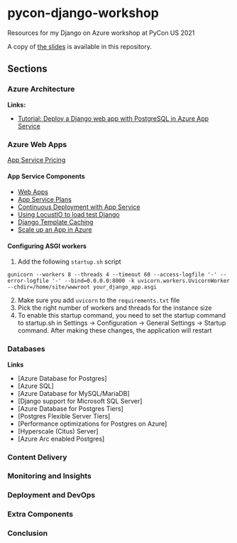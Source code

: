 # pycon-django-workshop

Resources for my Django on Azure workshop at PyCon US 2021

A copy of [the slides](slides.pdf) is available in this repository.

## Sections

### Azure Architecture

**Links:**

- [Tutorial: Deploy a Django web app with PostgreSQL in Azure App Service](https://docs.microsoft.com/azure/app-service/tutorial-python-postgresql-app?WT.mc_id=python-00000-anthonyshaw)


### Azure Web Apps

[App Service Pricing](https://azure.microsoft.com/en-au/pricing/details/app-service/linux/?WT.mc_id=python-00000-anthonyshaw)

#### App Service Components

- [Web Apps](https://docs.microsoft.com/en-us/azure/app-service/)
- [App Service Plans](https://docs.microsoft.com/en-us/azure/app-service/overview-hosting-plans?WT.mc_id=python-00000-anthonyshaw)
- [Continuous Deployment with App Service](https://tonybaloney.github.io/posts/django-on-azure-beyond-hello-world.html#testing)
- [Using LocustIO to load test Django](https://tonybaloney.github.io/posts/django-on-azure-beyond-hello-world.html#performance)
- [Django Template Caching](https://docs.djangoproject.com/en/3.2/topics/cache/)
- [Scale up an App in Azure](https://docs.microsoft.com/en-us/azure/app-service/manage-scale-up?WT.mc_id=python-00000-anthonyshaw)

#### Configuring ASGI workers

1. Add the following `startup.sh` script

```console
gunicorn --workers 8 --threads 4 --timeout 60 --access-logfile '-' --error-logfile '-' --bind=0.0.0.0:8000 -k uvicorn.workers.UvicornWorker --chdir=/home/site/wwwroot your_django_app.asgi
```

2. Make sure you add `uvicorn` to the `requirements.txt` file
3. Pick the right number of workers and threads for the instance size
4. To enable this startup command, you need to set the startup command to startup.sh in Settings -> Configuration -> General Settings -> Startup command. After making these changes, the application will restart

### Databases

**Links**

- [Azure Database for Postgres]
- [Azure SQL]
- [Azure Database for MySQL/MariaDB]
- [Django support for Microsoft SQL Server]
- [Azure Database for Postgres Tiers]
- [Postgres Flexible Server Tiers]
- [Performance optimizations for Postgres on Azure]
- [Hyperscale (Citus) Server]
- [Azure Arc enabled Postgres]

### Content Delivery


### Monitoring and Insights


### Deployment and DevOps


### Extra Components


### Conclusion